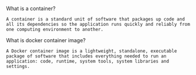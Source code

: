 What is a container?
```
A container is a standard unit of software that packages up code and all its dependencies so the application runs quickly and reliably from one computing environment to another. 
```

What is docker container image?
```
A Docker container image is a lightweight, standalone, executable package of software that includes everything needed to run an application: code, runtime, system tools, system libraries and settings.
```
